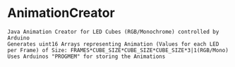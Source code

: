 # AnimationCreator
    Java Animation Creator for LED Cubes (RGB/Monochrome) controlled by Arduino
    Generates uint16 Arrays representing Animation (Values for each LED per Frame) of Size: FRAMES*CUBE_SIZE*CUBE_SIZE*CUBE_SIZE*3|1(RGB/Mono)
    Uses Arduinos "PROGMEM" for storing the Animations
